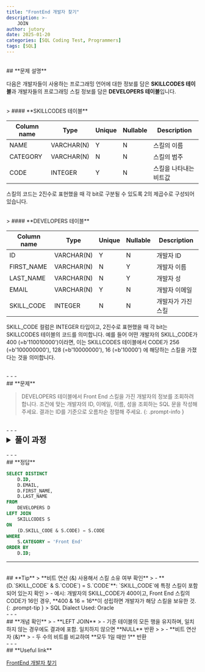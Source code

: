 ```yaml
---
title: "FrontEnd 개발자 찾기"
description: >-
    JOIN
author: jutory
date: 2025-01-20
categories: [SQL Coding Test, Programmers]
tags: [SQL]
---
```

<br>
## **문제 설명**

다음은 개발자들이 사용하는 프로그래밍 언어에 대한 정보를 담은  **SKILLCODES 테이블**과 개발자들의 프로그래밍 스킬 정보를 담은 **DEVELOPERS 테이블**입니다.

<br>
> #### **SKILLCODES 테이블**

| Column name | Type         | Unique | Nullable | Description         |
|-------------|--------------|--------|----------|---------------------|
| NAME        | VARCHAR(N)   | Y      | N        | 스킬의 이름         |
| CATEGORY    | VARCHAR(N)   | N      | N        | 스킬의 범주         |
| CODE        | INTEGER      | Y      | N        | 스킬을 나타내는 비트값 |  

스킬의 코드는 2진수로 표현했을 때 각 bit로 구분될 수 있도록 2의 제곱수로 구성되어 있습니다.

<br>
> #### **DEVELOPERS 테이블**

| Column name | Type         | Unique | Nullable | Description         |
|-------------|--------------|--------|----------|---------------------|
| ID          | VARCHAR(N)   | Y      | N        | 개발자 ID           |
| FIRST_NAME  | VARCHAR(N)   | N      | Y        | 개발자 이름         |
| LAST_NAME   | VARCHAR(N)   | N      | Y        | 개발자 성           |
| EMAIL       | VARCHAR(N)   | Y      | N        | 개발자 이메일       |
| SKILL_CODE  | INTEGER      | N      | N        | 개발자가 가진 스킬  |  

SKILL_CODE 컬럼은 INTEGER 타입이고, 2진수로 표현했을 때 각 bit는 SKILLCODES 테이블의 코드를 의미합니다.
예를 들어 어떤 개발자의 SKILL_CODE가 400 (=b'110010000')이라면, 이는 SKILLCODES 테이블에서 CODE가 256 (=b'100000000'), 128 (=b'10000000'), 16 (=b'10000') 에 해당하는 스킬을 가졌다는 것을 의미합니다.

<br>
- - -
<br>
## **문제**

> DEVELOPERS 테이블에서 Front End 스킬을 가진 개발자의 정보를 조회하려 합니다. 조건에 맞는 개발자의 ID, 이메일, 이름, 성을 조회하는 SQL 문을 작성해 주세요. 결과는 ID를 기준으로 오름차순 정렬해 주세요.
{: .prompt-info }

<br>
- - -
<br>
<details>
  <summary style="font-size: 1.5em; font-weight: bold;">풀이 과정</summary>
<div markdown="1">
1. **조건 확인**  
   - **SKILLCODES 테이블**에서 **`CATEGORY`가 'Front End'**인 스킬만 선택하기
   - 각 개발자가 가진 `SKILL_CODE`에 해당 스킬이 포함되어 있는지 확인해야함

2. **LEFT JOIN을 이용해 개발자와 스킬 정보 결합**  
   - **DEVELOPERS 테이블**과 **SKILLCODES 테이블**을 `SKILL_CODE`와 `CODE`를 기준으로 결합
   - **LEFT JOIN** 사용 이유: 모든 개발자를 기준으로 스킬 정보를 연결하고, 일치하는 스킬만 필터링하기 위해

3. **비트 연산을 통한 스킬 소유 여부 확인**  
   - **(D.`SKILL_CODE` & S.`CODE`) = S.`CODE`** 조건을 사용하여 개발자가 특정 Front End 스킬을 보유하고 있는지 확인해야겠군
   - **비트 AND 연산**을 통해 `SKILL_CODE`의 해당 비트가 활성화된 경우만 선택

4. **WHERE 절로 Front End 스킬 필터링**  
   - **SKILLCODES 테이블**에서 **`CATEGORY`가 'Front End'**인 스킬만 필터링

5. **결과 정렬**  
   - 정렬 기준에 따라 **ORDER BY**로 결과 정렬
     -  **`ID`를 기준으로 오름차순 정렬**

6. **중복 제거**  
   - 각 개발자는 여러 개의 Front End 스킬을 보유할 수 있기 때문에 **DISTINCT** 사용하여 중복된 결과 제거

7. **최종 결과 출력**  
   - SELECT 절에서 **개발자의 ID(`ID`)**, **이메일(`EMAIL`)**, **이름(`FIRST_NAME`)**, **성(`LAST_NAME`)**만 출력

* **_교훈_**  
   - 비트 연산은 처음 활용해본다. 문제 푸는데 정답이 아니라 떠서 헤맸다..
   - 특정 권한이나 기능이 ON/OFF로 구분될 때 쓰면 좋은 비트연산
</div>
</details>

<br>
- - -
<br>
## **정답**

```sql
SELECT DISTINCT 
    D.ID, 
    D.EMAIL, 
    D.FIRST_NAME, 
    D.LAST_NAME
FROM 
    DEVELOPERS D
LEFT JOIN 
    SKILLCODES S
ON 
    (D.SKILL_CODE & S.CODE) = S.CODE
WHERE 
    S.CATEGORY = 'Front End'
ORDER BY 
    D.ID;
```

- - -
<br>
## **Tip**
> **비트 연산 (&) 사용해서 스킬 소유 여부 확인**  
>    - **(D.`SKILL_CODE` & S.`CODE`) = S.`CODE`**: `SKILL_CODE`에 특정 스킬이 포함되어 있는지 확인
>    - 예시: 개발자의 SKILL_CODE가 400이고, Front End 스킬의 CODE가 16인 경우, **400 & 16 = 16**이 성립하면 개발자가 해당 스킬을 보유한 것.
{: .prompt-tip }
> SQL Dialect Used: Oracle

<br>
- - -
<br>
## **개념 확인**
> - **LEFT JOIN**
>    - 기준 테이블의 모든 행을 유지하며, 일치하지 않는 경우에도 결과에 포함. 일치하지 않으면 **NULL** 반환
>
> - **비트 연산자 (&)**  
>    - 두 수의 비트를 비교하여 **모두 1일 때만 1** 반환

<br>
- - -
<br>
## **Useful link**

[FrontEnd 개발자 찾기](https://school.programmers.co.kr/learn/courses/30/lessons/276035)